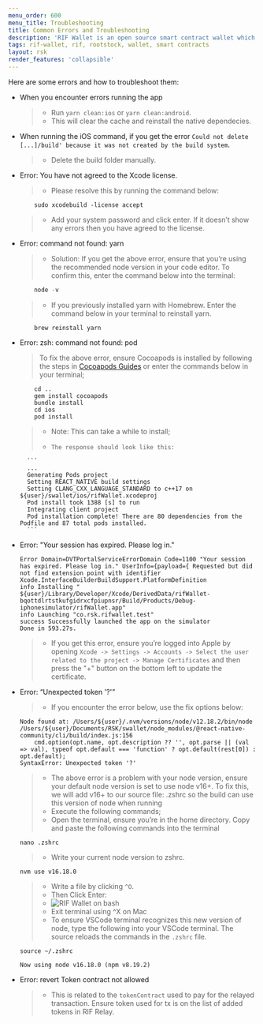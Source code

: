 ```yaml
---
menu_order: 600
menu_title: Troubleshooting
title: Common Errors and Troubleshooting
description: 'RIF Wallet is an open source smart contract wallet which enables businesses to create and deploy fully customizable on-chain wallets'
tags: rif-wallet, rif, rootstock, wallet, smart contracts
layout: rsk
render_features: 'collapsible'
---
```


Here are some errors and how to troubleshoot them:

[](#top "collapsible")
- When you encounter errors running the app
    > - Run `yarn clean:ios` or `yarn clean:android`. 
    > - This will clear the cache and reinstall the native dependecies. 
- When running the iOS command, if you get the error `Could not delete [...]/build' because it was not created by the build system`. 
    > - Delete the build folder manually.
- Error: You have not agreed to the Xcode license. 
    > - Please resolve this by running the command below:
    ```
        sudo xcodebuild -license accept
    ```
    > - Add your system password and click enter. If it doesn’t show any errors then you have agreed to the license.
- Error: command not found: yarn
    > - Solution: If you get the above error, ensure that you’re using the recommended node version in your code editor. To confirm this, enter the command below into the terminal:
    ```javascript
        node -v
    ```
    > - If you previously installed yarn with Homebrew. Enter the command below in your terminal to reinstall yarn. 
    ```shell=
        brew reinstall yarn
    ```
- Error: zsh: command not found: pod
    > To fix the above error, ensure Cocoapods is installed by following the steps in [Cocoapods Guides](https://guides.cocoapods.org/using/getting-started.html) or enter the commands below in your terminal;
    ```shell=
        cd ..
        gem install cocoapods
        bundle install
        cd ios
        pod install
    ```
    > - Note: This can take a while to install;
    > -     The response should look like this:
        ```
        ...
        Generating Pods project
        Setting REACT_NATIVE build settings
        Setting CLANG_CXX_LANGUAGE_STANDARD to c++17 on ${user}/swallet/ios/rifWallet.xcodeproj
        Pod install took 1388 [s] to run
        Integrating client project
        Pod installation complete! There are 80 dependencies from the Podfile and 87 total pods installed.
        ```
- Error: "Your session has expired. Please log in."
    ```shell=
    Error Domain=DVTPortalServiceErrorDomain Code=1100 "Your session has expired. Please log in." UserInfo={payload={ Requested but did not find extension point with identifier Xcode.InterfaceBuilderBuildSupport.PlatformDefinition
    info Installing " ${user}/Library/Developer/Xcode/DerivedData/rifWallet-bqottdlrtstkufgidrxcfpiupnsr/Build/Products/Debug-iphonesimulator/rifWallet.app"
    info Launching "co.rsk.rifwallet.test"
    success Successfully launched the app on the simulator
    Done in 593.27s.
    ```
    > - If you get this error, ensure you’re logged into Apple by opening `Xcode -> Settings -> Accounts -> Select the user related to the project -> Manage Certificates` and then press the "+" button on the bottom left to update the certificate.
- Error:  “Unexpected token '?'”
    > - If you encounter the error below, use the fix options below:
    ```shell=
    Node found at: /Users/${user}/.nvm/versions/node/v12.18.2/bin/node
    /Users/${user}/Documents/RSK/swallet/node_modules/@react-native-community/cli/build/index.js:156
        cmd.option(opt.name, opt.description ?? '', opt.parse || (val => val), typeof opt.default === 'function' ? opt.default(rest[0]) : opt.default);
    SyntaxError: Unexpected token '?'
    ```
    > - The above error is a problem with your node version, ensure your default node version is set to use node v16+. To fix this, we will add v16+ to our source file: .zshrc so the build can use this version of node when running
    > - Execute the following commands;
    > - Open the terminal, ensure you’re in the home directory. Copy and paste the following commands into the terminal
    ```shell=
    nano .zshrc
    ```
    > - Write your current node version to zshrc.
    ```shell=
    nvm use v16.18.0
    ```
    > - Write a file by clicking `^O`.
    > - Then Click Enter:
    > - ![RIF Wallet on bash](/assets/img/rif-wallet/rif-wallet-bash.png)
    > - Exit terminal using ^X on Mac
    > - To ensure VSCode terminal recognizes this new version of node, type the following into your VSCode terminal. The source reloads the commands in the `.zshrc` file.
    ```shell=
    source ~/.zshrc

    Now using node v16.18.0 (npm v8.19.2)
    ```
- Error: revert Token contract not allowed
    > - This is related to the `tokenContract` used to pay for the relayed transaction. Ensure token used for tx is on the list of added tokens in RIF Relay.